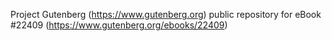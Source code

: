 Project Gutenberg (https://www.gutenberg.org) public repository for eBook #22409 (https://www.gutenberg.org/ebooks/22409)
